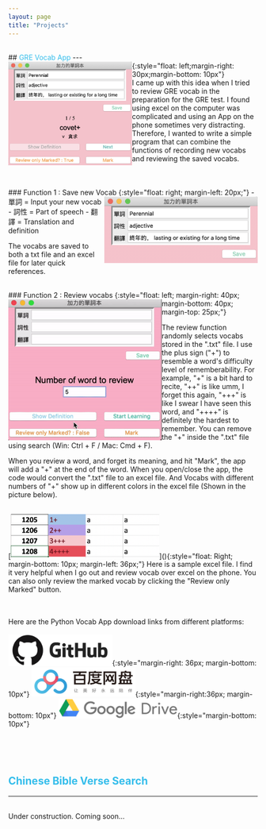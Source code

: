 ```yaml
---
layout: page
title: "Projects"
---
```

<br/>
<a name="Vocab"></a>
## <span style="color:#34bdeb"> GRE Vocab App</span>
---
<br/>
<img align="Left" width="250" img src="/Projects/assets/images/Vocab_App.png" >{:style="float: left;margin-right: 30px;margin-bottom: 10px"}
<br/>
I came up with this idea when I tried to review GRE vocab in the preparation for the GRE test. I found using excel on the computer was complicated and using an App on the phone sometimes very distracting. Therefore, I wanted to write a simple program that can combine the functions of recording new vocabs and reviewing the saved vocabs.
<br/><br/><br/><br/>
### Function 1 : Save new Vocab
<img align="Right" width="310" img src="/Projects/assets/images/Vocab_App3.png" >{:style="float: right; margin-left: 20px;"}
- 單詞 = Input your new vocab
- 詞性 = Part of speech
- 翻譯 = Translation and definition

The vocabs are saved to both a txt file and an excel file for later quick references.

<br/>
### Function 2 : Review vocabs
<img align="Left" width="310" img src="/Projects/assets/images/Vocab_App_Ini.gif">{:style="float: left; margin-right: 40px; margin-bottom: 40px; margin-top: 25px;"}


The review function randomly selects vocabs stored in the ".txt" file. I use the plus sign ("+") to resemble a word's difficulty level of rememberability.
For example, "+" is a bit hard to recite, "++" is like umm, I forget this again, "+++" is like I swear I have seen this word, and "++++" is definitely the hardest to remember. You can remove the "+" inside the ".txt" file using search (Win: Ctrl + F / Mac: Cmd + F).

When you review a word, and forget its meaning, and hit "Mark", the app will add a "+" at the end of the word. When you open/close the app, the code would convert the ".txt" file to an excel file. And Vocabs with different numbers of "+" show up in different colors in the excel file (Shown in the picture below).

<br/>
[<img src="/Projects/assets/images/Vocab_App4.png" width="300">](){:style="float: Right; margin-bottom: 10px; margin-left: 36px;"}
Here is a sample excel file. I find it very helpful when I go out and review vocab over excel on the phone. You can also only review the marked vocab by clicking the "Review only Marked" button.
<br/><br/><br/>

Here are the Python Vocab App download links from different platforms:
<br/><br/>
[<img src="/Projects/assets/images/Github.png" width="210">](){:style="margin-right: 36px; margin-bottom: 10px"}
[<img src="/Projects/assets/images/百度.png" width="210" >](){:style="margin-right:36px; margin-bottom: 10px"} [<img src="/Projects/assets/images/Googledrive.png" width="240">](){:style="margin-bottom: 10px"}


<br/><br/><br/>


## <span style="color:#34bdeb"> Chinese Bible Verse Search</span>
---
<br/>
Under construction. Coming soon...
